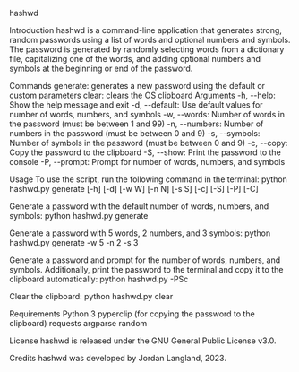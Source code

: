 hashwd

Introduction
hashwd is a command-line application that generates strong, random passwords using a list of words and optional numbers and symbols. The password is generated by randomly selecting words from a dictionary file, capitalizing one of the words, and adding optional numbers and symbols at the beginning or end of the password.


Commands
generate: generates a new password using the default or custom parameters
clear: clears the OS clipboard
Arguments
-h, --help: Show the help message and exit
-d, --default: Use default values for number of words, numbers, and symbols
-w, --words: Number of words in the password (must be between 1 and 99)
-n, --numbers: Number of numbers in the password (must be between 0 and 9)
-s, --symbols: Number of symbols in the password (must be between 0 and 9)
-c, --copy: Copy the password to the clipboard
-S, --show: Print the password to the console
-P, --prompt: Prompt for number of words, numbers, and symbols


Usage
To use the script, run the following command in the terminal:
python hashwd.py generate [-h] [-d] [-w W] [-n N] [-s S] [-c] [-S] [-P] [-C]

Generate a password with the default number of words, numbers, and symbols:
python hashwd.py generate

Generate a password with 5 words, 2 numbers, and 3 symbols:
python hashwd.py generate -w 5 -n 2 -s 3

Generate a password and prompt for the number of words, numbers, and symbols. Additionally, print the password to the terminal and copy it to the clipboard automatically:
python hashwd.py -PSc

Clear the clipboard:
python hashwd.py clear


Requirements
Python 3
pyperclip (for copying the password to the clipboard)
requests
argparse
random


License
hashwd is released under the GNU General Public License v3.0.

Credits
hashwd was developed by Jordan Langland, 2023.